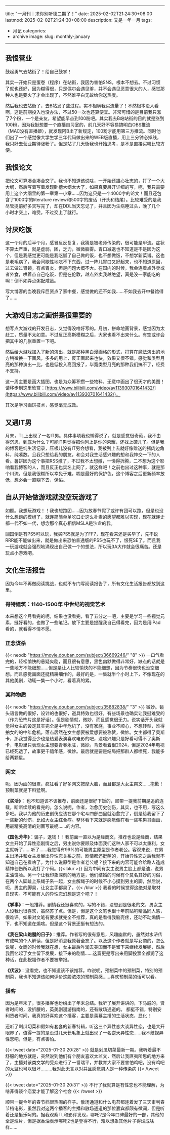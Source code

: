 
---
title: "一月刊｜求你别听德二期了！"
date: 2025-02-02T21:24:30+08:00
lastmod: 2025-02-02T21:24:30+08:00
description: 又是一年一月
tags:
- 月记
categories:
- archive
image: 
slug: monthly-january
---



## 我恨营业

鼓起勇气去站街了！给自己鼓掌！

其实一开始只是蛋卷（程序）在站街，我因为害怕SNS，根本不想去。不过习惯了就也还好，因为糊得很，只是偶尔会遇见爹，并不会遇见恶意很大的人，感觉那种人也是要火了才会出现了，不然谁平白无故给你送热度。

然后我也去站街了，去B站发了些过程。实不相瞒我买流量了！不然根本没人看啊，这是前期投入也没办法，不过50一次也还算便宜。非常可惜的是目前我只涨了7个粉，一个是亲友，希望能早点到100粉吧。其实我去B站站街的目的就是涨到100粉，因为我挺想要一个直播自习室的，前几天好不容易搞明白OBS推流（MAC没有直播姬），就发现阿B出了新规定，100粉才能用第三方推流。同时他们出了一个感觉像大学生学三年代码做出来的WEB版直播，用上三分钟必掉线，我只好去营业期待涨粉了。但是站了几天街我也开始思考，是不是直接买粉比较方便。
## 我恨论文

把论文可算凑合凑合交了。我也不知道该说啥，一开始还雄心壮志的，打了一个大大纲，然后写着写着发现卧槽大纲太大了，如果真要展开详细的写，呃，我只需要用上这个大纲里的第一章第一小章……因为这只是一个4000字的论文！而且还包含了1000字的literature review和500字的废话（开头和结尾）。比较难受的是我尽管提前好多天写完了，却在DDL当天忘记了，并且因为生病睡过头，晚了几个小时才交上，难受。不过交上了就行。
## 讨厌吃饭

这一个月的后半个月，感冒反反复复，我猜是被老师传染的，很可能是甲流。症状不算太严重，就是虚弱，困，乏力，微微脑雾。胃口减退也不知道是不是因为这个，但是我感觉更可能是我吃腻了自己做的饭，也不想做饭，不想学新菜谱。这也是老毛病了，我会间歇性地吃不下东西，过一阵儿胃口又好起来，也不知道原因，过去做过胃镜，有点胃炎，但是问题大概不大。在国内的时候，我会连着点外卖或者外食，哄着点自己吃饭，但是在伦敦，越点外卖我越绝望，真是没一家能吃的啊！倒不如弄点粥配咸蛋。

写大博客的当晚我斥巨资点了家中餐，感觉做的还不如我……不如我去开中餐馆得了……

## 大游戏日志之画饼是很重要的

想写点大游戏的开发日志，又觉得没啥好写的。月初，拼命地画背景，感觉因为太赶工，质量不太如意。不过反正高斯模糊之后，大家也看不出来什么。有空或许会把其中的几张重置一下吧。

然后给大游戏加入了新的演出，就是那种黑白漫画格的形式，打算在魔法演出的地方稍微换一下画风，多多的用上，反正画起来也快，效果又很不错。感觉和类型月亮的那种演出一比，也是低投入高回报了，毕竟类型月亮的那种我们搞不了，经费不支持。

这一周主要是画大插图，也是为众筹积攒一些物料，无意中画出了很天才的美图！请移步到这里欣赏：[https://www.bilibili.com/video/av113930701641432/](https://www.bilibili.com/video/av113930701641432/)。

其次是学习画饼技术，感觉毫无成效。

## 又遇IT男

月末，TL上出现了一名IT男。具体事项我也懒得说了，就是感觉很奇葩，我不由得沉思，到底为什么？可能IT男觉得把你列上是你的荣耀，还找上碴儿了。但是我的博客是纯生活记录，压根儿没有IT男会想看，我被列上去就好像赠送的猪肉边角料，纯凑数。且我只想给我的朋友，和会对我生活感兴趣的想和我神交一下的人看。薯饼因为这个事把RSS撤了，不过我不太想撤，一懒得折腾，二不想为这个影响看我博客的人，而且反正也实名上网了，就这样吧！之前也出过这种事，就是那个川流，但是我很糊所以幸免于难，糊是最好的保护色，这个博客之后更新频率放低，想必会一直糊下去，保佑。

## 自从开始做游戏就没空玩游戏了

如题。我想玩游戏！！我也想跑团……因为放春节假了或许有团可以跑，但是也没什么想跑的模组了，就连简简单单吃口史这么朴素的愿望都难以实现，现在就连史都一代不如一代，想念那个真心相信MSLA是沙盒的我。

回国倒是有PS5可以玩，我买PS5就是为了FF7，现在看来还是买早了，先不说RRR能不能做出来，就是做出来恐怕普通版的PS5也玩不了，恨死SE了。而且我一玩游戏就会强烈地涌现出自己做一个的想法，所以玩3A大作就会很痛苦。还是玩点小游戏吧。
## 文化生活报告

因为今年不再做阅读挑战，也就不专门写阅读报告了，所有文化生活报告都放到这里。
### 哥特建筑：1140-1500年 中世纪的视觉艺术

本来想这个月看完的呢，结果也没看完，看了五分之一吧，主要是学习一些视觉元素，挺好看的，也做了一些笔记。放下主要是提醒我自己得看完，因为是用iPad看的，就看得不情不愿。

### 正念谋杀

{{< neodb "https://movie.douban.com/subject/36669246/" "8" >}}
一口气看完的，轻松愉快的悬疑爽剧，而且很有意思，黑色幽默做得非常好，缺点的话就是一些地方不能细想……但是是让人比较愉快的不能细想，因为节奏很快也没空细想。而且感觉画面还挺精耕细作的，最好的是，一集就半个小时上下，不像现在的其他美剧，动辄一集一个小时，看着真的累。

### 某种物质
{{< neodb "https://movie.douban.com/subject/35882838/" "3" >}}
微妙。镜头语言做的很好，设计的也很好，道具特效也很好，有些场景也确实让我挺难受的（作为恐怖片这是好话）。但是剧情就，微妙，而且感觉很无力。说实话开头我就觉得女主的设定其实完全是中年危机了，没有家庭，事业不顺心，不想转型，难得拍女的的中年危机，落点居然在女主想要被爱想要被称赞，微妙。女主都得了奥斯卡，那我觉得至少也是热爱表演喜欢电影的吧，没啥兴趣只是好看可得不了奥斯卡，电影里只表现女主想要青春永驻，微妙。背景看着很2024，但是2024年电视已经死透了，故事更千禧年感，微妙。最后就是要是结局把那群人都喷死，我能多给两颗星。

### 网文

呃，因为画的很累，疯狂看了好多网文按摩大脑，而且都是大女主爽文……抱歉！预制菜就是下料猛啊。

**《买活》：** 也不知道该不该推荐，前面还是很好下饭的，顺带一提我前期是追的连载，断断续续的看完的。怎么说呢，作者，治愈历史创伤，其实，也不用，写这么多吧。我以为他的历史创伤应该在那个宅斗四部曲里就治愈完了，倒是给我留下了一些新的创伤，比如大女主综合症。整体看下来就是感觉像在看一些宅男哥画画，用最精美高清的刻画写最呃……的内容。

**《国色芳华》**：骗子，退钱！！我前面一直以为是经商文，推荐也说是经商，结果女主开始了异性恋剧情之后，男主说你要顾及体面我们这种人家不可以太重利，女主就听了……听了……我觉得有99%的可能男主原型是作者老公。客观来说，在男主出场并和女主发展出异性恋关系之前，剧情都还挺萌的，开始异性恋之后我就不知道自己在看啥了。为什么说原型是作者老公呢？接下来的内容可能会给路人造成精神创伤所以我打了个码。{{< blur >}} 因为中间有女主说男主脸上都是油，说男主油饼脸。另一个让我印象深刻的地方是，他们结婚的时候有个莫名其妙的习俗，在两个人脚趾上系绳子系一起，女主解绳子的时候不小心摸到男主的脚，然后说，呃，男主的脚臭，让女主手都臭了。{{< /blur >}} 我看的时候觉得这绝对是取材自现实。不可能有人的异性恋幻想是这个吧？！

**《掌事》**：一般推荐。剧情我还挺喜欢的，写的不错，没想到是很老的文，男女主人设我也很喜欢，虽然苏了点。但是，但是这个文笔也很十年前贴吧精品同人感，很难评。如果对文笔有要求就完全不推荐，真的是看得我脑壳疼，还动不动煽情一下，也不知道在煽啥。但是这个背景还挺有想法的。

**《我在梁山跑腿的日子》**：推荐。作者写的很有意思，风趣幽默的，虽然对水浒传有成吨的个人解读，但是好消息我原著全忘了。以及这个作者就是写女商的，怎么说呢，女商的时候我就在想，女主最后咋润去美国而不是留下来继续发展呢，然后我回忆起了女主留下发展，接下来的剧情……这篇更是写出来用脚投票全都润了这种话，在此祝福作者不要被举报。

**《伏波》**：没看完，也不知道该不该推荐。咋说呢，预制菜中的预制菜，特别的预制菜，我也不知道该如何评价这股浓浓的预制菜感……喜欢预制菜的话可以看。

### 播客

因为是年末了，很多播客也纷纷出了年末总结。我听了展开讲讲的，下马威的，贤者时间的，没折腰的，英美剧漫游指南的，还有散场通道的。 都挺不错，特别安利贤者时间，我真的好喜欢这个播客，主要是羡慕主播的生活状态，显化！

还听了剁瓜切菜和假如有套套的新春特辑，听这三个异性恋大谈异性恋，也是大开眼界了，值得一提的是没过几天长毛象上就出现了一名逆天异性恋……我不歧视异性恋吧，但是，有点害怕。

{{< tweet date="2025-01-30 20:28" >}}
就是剁瓜切菜最新一期。我听着最不舒服的地方就是，突然说到他们有个朋友喜欢太监文，然后让我匪夷所思的地方来了，主播对该类文学的受众进行了一番瑞平，并教育大家不要害怕鸡吧，没有鸡吧的太监也可以很坏………我对此无言以对并且感觉男人是一种传染病
{{< /tweet >}}

{{< tweet date="2025-01-30 20:31" >}}
不行了我就算是有性恋也不能理解，为啥非得谈个恋爱才能了解这个社会
{{< /tweet >}}

顺带一提今年的春节档很热闹的样子。散场通道和什么电苔都连着发了三天审判春节档电影，虽然我对这两个播客的主播和散场通道的那位嘉宾都颇有微词，但是听着还是挺乐呵的。据我观察TL和影评发现，哪吒2是今年口碑最好的一部，其他的全是烂片，但是据香油表示哪吒2也是登得不行，难以想象其他片子得烂成啥样……
